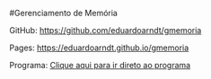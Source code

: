#Gerenciamento de Memória

GitHub: https://github.com/eduardoarndt/gmemoria

Pages: https://eduardoarndt.github.io/gmemoria

Programa:
[Clique aqui para ir direto ao programa](https://eduardoarndt.github.io/gmemoria/master/index.html)